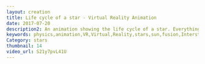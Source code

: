 ```yaml
---
layout: creation
title: Life cycle of a star - Virtual Reality Animation
date: 2017-07-20
description2: An animation showing the life cycle of a star. Everything from the interstellar space, Interstellar clouds, pressure waves, protostars and protoplanets, the Hydrostatic equilibrium and at last the collapse of a star Animated in virtual reality VR.
keywords: physics,animation,VR,Virtual,Reality,stars,sun,fusion,Interstellar clouds,pressure wave,protostars and protoplanets,Hydrostatic equilibrium.,collapsing,star,space,how are star is made animation,life cycle of a star animation,universe,physics lecture,life cycle,life cycle of a star vr
Category: stars
thumbnail: 14
video_url: S21y7pvL41U
---
```

